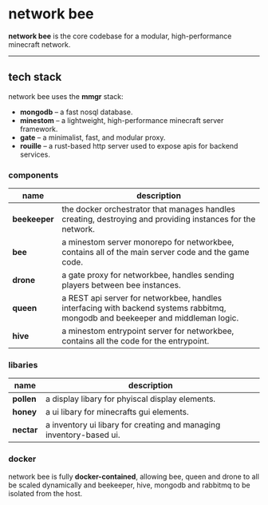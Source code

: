# network bee
**network bee** is the core codebase for a modular, high-performance minecraft network.

---

## tech stack
network bee uses the **mmgr** stack:

- **mongodb** – a fast nosql database.  
- **minestom** – a lightweight, high-performance minecraft server framework.  
- **gate** – a minimalist, fast, and modular proxy.  
- **rouille** – a rust-based http server used to expose apis for backend services.

### components

| name | description |
|-|-|
| **beekeeper** | the docker orchestrator that manages handles creating, destroying and providing instances for the network. |
| **bee** | a minestom server monorepo for networkbee, contains all of the main server code and the game code. |
| **drone** | a gate proxy for networkbee, handles sending players between bee instances. |
| **queen** | a REST api server for networkbee, handles interfacing with backend systems rabbitmq, mongodb and beekeeper and middleman logic. |
| **hive** | a minestom entrypoint server for networkbee, contains all the code for the entrypoint. |

### libaries

| name | description |
|-|-|
| **pollen** | a display libary for phyiscal display elements. |
| **honey** | a ui libary for minecrafts gui elements. |
| **nectar** | a inventory ui libary for creating and managing inventory-based ui. |

### docker
network bee is fully **docker-contained**, allowing bee, queen and drone to all be scaled dynamically and beekeeper, hive, mongodb and rabbitmq to be isolated from the host.
